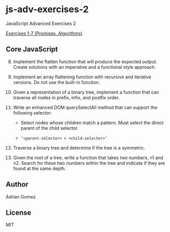 # js-adv-exercises-2

JavaScript Advanced Exercises 2

[Exercises 1-7 (Promises, Algorithms)](https://github.com/aegomez/js-adv-exercises)

## Core JavaScript

8. Implement the flatten function that will produce the expected output. Create solutions with an imperative and a functional style approach.

9. Implement an array flattening function with recursive and iterative versions. Do not use the built-in function.

10. Given a representation of a binary tree, implement a function that can traverse all nodes in prefix, infix, and postfix order.

11. Write an enhanced DOM querySelectAll method that can support the following selector:

    - Select nodes whose children match a pattern. Must select the direct parent of the child selector.

    - `‘<parent-selector> < <child-selector>’`

12. Traverse a binary tree and determine if the tree is a symmetric.

13. Given the root of a tree, write a function that takes two numbers, n1 and n2. Search for these two numbers within the tree and indicate if they are found at the same depth.

## Author

Adrian Gomez

## License

MIT
